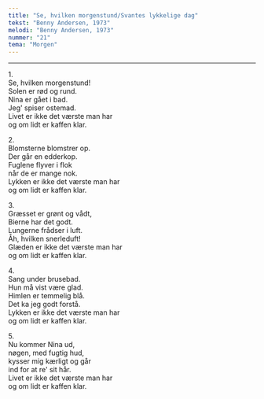 ```yaml
---
title: "Se, hvilken morgenstund/Svantes lykkelige dag"
tekst: "Benny Andersen, 1973"
melodi: "Benny Andersen, 1973"
nummer: "21"
tema: "Morgen"
---
```


***

1.<br>
Se, hvilken morgenstund!<br>
Solen er rød og rund.<br>
Nina er gået i bad.<br>
Jeg' spiser ostemad.<br>
Livet er ikke det værste man har<br>
og om lidt er kaffen klar.<br>

2.<br>
Blomsterne blomstrer op.<br>
Der går en edderkop.<br>
Fuglene flyver i flok<br>
når de er mange nok.<br>
Lykken er ikke det værste man har<br>
og om lidt er kaffen klar.<br>

3.<br>
Græsset er grønt og vådt,<br>
Bierne har det godt.<br>
Lungerne frådser i luft.<br>
Åh, hvilken snerleduft!<br>
Glæden er ikke det værste man har<br>
og om lidt er kaffen klar.<br>

4.<br>
Sang under brusebad.<br>
Hun må vist være glad.<br>
Himlen er temmelig blå.<br>
Det ka jeg godt forstå.<br>
Lykken er ikke det værste man har<br>
og om lidt er kaffen klar.<br>

5.<br>
Nu kommer Nina ud,<br>
nøgen, med fugtig hud,<br>
kysser mig kærligt og går<br>
ind for at re' sit hår.<br>
Livet er ikke det værste man har<br>
og om lidt er kaffen klar.<br>
